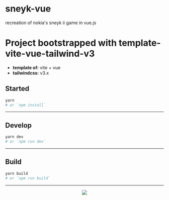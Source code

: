 # sneyk-vue

recreation of nokia's sneyk ii game in vue.js

# Project bootstrapped with template-vite-vue-tailwind-v3

- **template of:** vite + vue
- **tailwindcss:** v3.x

## Started

```bash
yarn
# or `npm install`
```

---

## Develop

```bash
yarn dev
# or `npm run dev`
```

---

## Build

```bash
yarn build
# or `npm run build`
```

---

<p align="center">
<img src="./powered-by-vitawind-bright.png">
</p>
